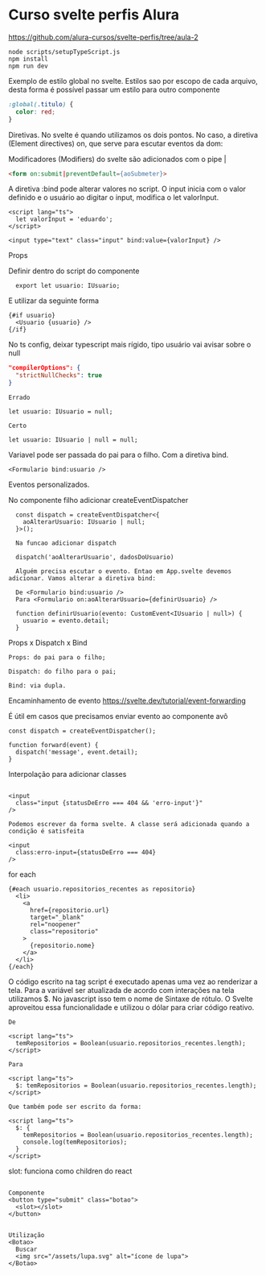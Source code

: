 # Curso svelte perfis Alura

https://github.com/alura-cursos/svelte-perfis/tree/aula-2

```shell
node scripts/setupTypeScript.js
npm install
npm run dev
```

Exemplo de estilo global no svelte. Estilos sao por escopo de cada arquivo, desta forma é possível passar um estilo para outro componente

```css
:global(.titulo) {
  color: red;
}
```

Diretivas. No svelte é quando utilizamos os dois pontos. No caso, a diretiva (Element directives) on, que serve para escutar eventos da dom:

Modificadores (Modifiers) do svelte são adicionados com o pipe |

```html
<form on:submit|preventDefault={aoSubmeter}>
```

A diretiva :bind pode alterar valores no script. O input inicia com o valor definido e o usuário ao digitar o input, modifica o let valorInput.


```svelte
<script lang="ts">
  let valorInput = 'eduardo';
</script>

<input type="text" class="input" bind:value={valorInput} />
```

Props

Definir dentro do script do componente

```svelte
  export let usuario: IUsuario;
```

E utilizar da seguinte forma 

```svelte
{#if usuario}
  <Usuario {usuario} />
{/if}
```

No ts config, deixar typescript mais rígido, tipo usuário vai avisar sobre o null

```json
"compilerOptions": {
  "strictNullChecks": true
}
```

```svelte
Errado

let usuario: IUsuario = null;

Certo

let usuario: IUsuario | null = null;
```

Variavel pode ser passada do pai para o filho. Com a diretiva bind.
```svelte
<Formulario bind:usuario />
```

Eventos personalizados. 


No componente filho adicionar createEventDispatcher

```svelte
  const dispatch = createEventDispatcher<{
    aoAlterarUsuario: IUsuario | null;
  }>();

  Na funcao adicionar dispatch

  dispatch('aoAlterarUsuario', dadosDoUsuario)

  Alguém precisa escutar o evento. Entao em App.svelte devemos adicionar. Vamos alterar a diretiva bind:

  De <Formulario bind:usuario />
  Para <Formulario on:aoAlterarUsuario={definirUsuario} />

  function definirUsuario(evento: CustomEvent<IUsuario | null>) {
    usuario = evento.detail;
  }

```

Props x Dispatch x Bind

```text
Props: do pai para o filho;

Dispatch: do filho para o pai;

Bind: via dupla.
```

Encaminhamento de evento https://svelte.dev/tutorial/event-forwarding

É útil em casos que precisamos enviar evento ao componente avô

```svelte
const dispatch = createEventDispatcher();

function forward(event) {
  dispatch('message', event.detail);
}
```

Interpolação para adicionar classes


```svelte

<input
  class="input {statusDeErro === 404 && 'erro-input'}"
/>

Podemos escrever da forma svelte. A classe será adicionada quando a condição é satisfeita

<input
  class:erro-input={statusDeErro === 404}
/>
```

for each

```svelte
{#each usuario.repositorios_recentes as repositorio}
  <li>
    <a
      href={repositorio.url}
      target="_blank"
      rel="noopener"
      class="repositorio"
    >
      {repositorio.nome}
    </a>
  </li>
{/each}
```

O código escrito na tag script é executado apenas uma vez ao renderizar a tela. Para a variável ser atualizada de acordo com interações na tela utilizamos $. No javascript isso tem o nome de Sintaxe de rótulo. O Svelte aproveitou essa funcionalidade e utilizou o dólar para criar código reativo.

```svelte
De

<script lang="ts">
  temRepositorios = Boolean(usuario.repositorios_recentes.length);
</script>

Para

<script lang="ts">
  $: temRepositorios = Boolean(usuario.repositorios_recentes.length);
</script>

Que também pode ser escrito da forma:

<script lang="ts">
  $: {
    temRepositorios = Boolean(usuario.repositorios_recentes.length);
    console.log(temRepositorios);
  }
</script>
```

slot: funciona como children do react


```svelte

Componente
<button type="submit" class="botao">
  <slot></slot>
</button>


Utilização
<Botao>
  Buscar
  <img src="/assets/lupa.svg" alt="ícone de lupa">
</Botao>

```


```svelte

```


```svelte

```
